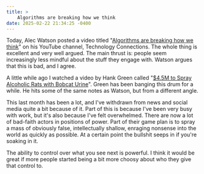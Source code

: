 ```yaml
---
title: >
    Algorithms are breaking how we think
date: 2025-02-22 21:34:25 -0400
---
```


Today, Alec Watson posted a video titled "[Algorithms are breaking how we think](https://www.youtube.com/watch?v=QEJpZjg8GuA)" on his YouTube channel, Technology Connections. The whole thing is excellent and very well argued. The main thrust is: people seem increasingly less mindful about the stuff they engage with. Watson argues that this is bad, and I agree.

A little while ago I watched a video by Hank Green called "[$4.5M to Spray Alcoholic Rats with Bobcat Urine](https://www.youtube.com/watch?v=SfJUSehBMzk)". Green has been banging this drum for a while. He hits some of the same notes as Watson, but from a different angle.

This last month has been a lot, and I've withdrawn from news and social media quite a bit because of it. Part of this is because I've been very busy with work, but it's also because I've felt overwhelmed. There are now a lot of bad-faith actors in positions of power. Part of their game plan is to spray a mass of obviously false, intellectually shallow, enraging nonsense into the world as quickly as possible. At a certain point the bullshit seeps in if you're soaking in it.

The ability to control over what you see next is powerful. I think it would be great if more people started being a bit more choosy about who they give that control to.
